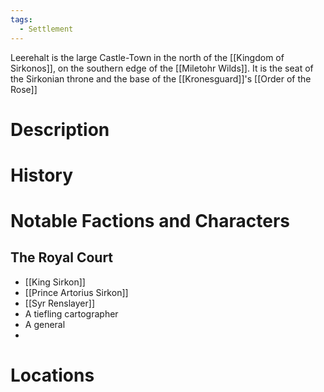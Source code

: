 ```yaml
---
tags:
  - Settlement
---
```

Leerehalt is the large Castle-Town in the north of the [[Kingdom of Sirkonos]], on the southern edge of the [[Miletohr Wilds]]. It is the seat of the Sirkonian throne and the base of the [[Kronesguard]]'s [[Order of the Rose]]
# Description

# History

# Notable Factions and Characters
## The Royal Court
- [[King Sirkon]]
- [[Prince Artorius Sirkon]]
- [[Syr Renslayer]]
- A tiefling cartographer
- A general
- 

# Locations
